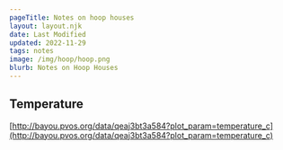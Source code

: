 ```yaml
---
pageTitle: Notes on hoop houses 
layout: layout.njk
date: Last Modified
updated: 2022-11-29
tags: notes 
image: /img/hoop/hoop.png
blurb: Notes on Hoop Houses
---
```


## Temperature 

[http://bayou.pvos.org/data/qeaj3bt3a584?plot_param=temperature_c](http://bayou.pvos.org/data/qeaj3bt3a584?plot_param=temperature_c)



